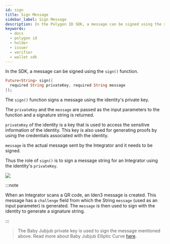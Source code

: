 ```yaml
---
id: sign
title: Sign Message
sidebar_label: Sign Message
description: In the Polygon ID SDK, a message can be signed using the sign() function.
keywords:
  - docs
  - polygon id
  - holder
  - issuer
  - verifier
  - wallet sdk
---
```


In the SDK, a message can be signed using the `sign()` function. 

```dart
Future<String> sign({
  required String privateKey, required String message
});
```

The `sign()` function signs a message using the identity's private key.

The `privateKey` and the `message` are passed as the input parameters to the function and a signature string is returned. 

`privateKey` of the identity is a key that is used to access the sensitive information of the identity. This key is also used for generating proofs by using the credentials associated with the identity. 

`message` is the actual message sent by the Integrator and it needs to be signed. 

Thus the role of `sign()` is to sign a message string for an Integrator using the identity's `privateKey`.

![](/img/identity-wallet.png)

:::note

When an Integrator scans a QR code, an Iden3 message is created. This message has a `challenge` field from which the String `message` (used as an input parameter) is generated. The `message` is then used to sign with the identity to generate a signature string.

:::

>The Baby Jubjub private key is used to sign the message mentioned above. Read more about Baby Jubjub Elliptic Curve [here](https://eips.ethereum.org/EIPS/eip-2494).

